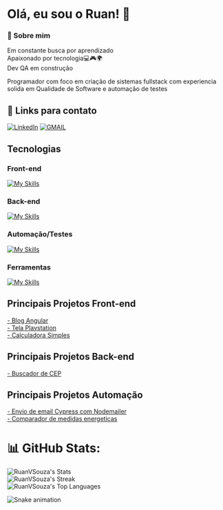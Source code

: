 # Olá, eu sou o Ruan! 👋


### 🚀 Sobre mim
Em constante busca por aprendizado  
Apaixonado por tecnologia💻🎮🌍  
Dev QA em construção

Programador com foco em criação de sistemas fullstack com experiencia solida em Qualidade de Software e automação de testes

## 🔗 Links para contato
[![LinkedIn](https://img.shields.io/badge/LinkedIn-0077B5?style=for-the-badge&logo=linkedin&logoColor=white)](https://www.linkedin.com/in/ruanvsouza1/) 
[![GMAIL](https://img.shields.io/badge/Gmail-D14836?style=for-the-badge&logo=gmail&logoColor=white)](https://mail.google.com/mail/u/0/?tab=rm#inbox?compose=CllgCJvmZZpvQGQBdRPhMVnCNkcxfQQhzVrXmKjGmZPBjdNNrrQDPzXrVgfFBqhlpRBQfdTdwCg)



## Tecnologias
### Front-end
[![My Skills](https://skillicons.dev/icons?i=react,angular,tailwind,html,css)](https://skillicons.dev)

### Back-end
[![My Skills](https://skillicons.dev/icons?i=nodejs,express,spring,javascript,java)](https://skillicons.dev)

### Automação/Testes
[![My Skills](https://skillicons.dev/icons?i=cypress,selenium,javascript,python,java)](https://skillicons.dev)

### Ferramentas
[![My Skills](https://skillicons.dev/icons?i=postgresql,mongodb,docker,git,github,gitlab)](https://skillicons.dev)


## Principais Projetos Front-end
[- Blog Angular](https://github.com/RuanVSouza/angular-blog)  
[- Tela Playstation](https://github.com/RuanVSouza/Tela-PSN)  
[- Calculadora Simples](https://github.com/RuanVSouza/Calculadora)    

## Principais Projetos Back-end
[- Buscador de CEP](https://github.com/RuanVSouza/DIO-BuscandoCEP)       

## Principais Projetos Automação
[- Envio de email Cypress com Nodemailer](https://github.com/RuanVSouza/EnvioEmailCypress)         
[- Comparador de medidas energeticas](https://github.com/RuanVSouza/Comparador-De-Medidas-Delfos)      
                                                                               



# 📊 GitHub Stats:
![RuanVSouza's Stats](https://github-readme-stats.vercel.app/api?username=RuanVSouza&theme=tokyonight&show_icons=true&hide_border=false&count_private=true)<br>
![RuanVSouza's Streak](https://github-readme-streak-stats.herokuapp.com/?user=RuanVSouza&theme=tokyonight&hide_border=false)<br>
![RuanVSouza's Top Languages](https://github-readme-stats.vercel.app/api/top-langs/?username=RuanVSouza&theme=tokyonight&show_icons=true&hide_border=false&layout=compact)


<img src="https://raw.githubusercontent.com/RuanVSouza/RuanVSouza/output/snake.svg" alt="Snake animation" />



